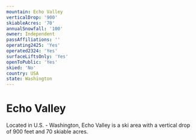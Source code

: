 ```yaml
---
mountain: Echo Valley
verticalDrop: '900'
skiableAcres: '70'
annualSnowfall: '100'
owner: Independent
passAffiliations: ''
operating2425: 'Yes'
operated2324: 'Yes'
surfaceLiftsOnly: 'Yes'
openToPublic: 'Yes'
skied: 'No'
country: USA
state: Washington
---
```


# Echo Valley

Located in U.S. - Washington, Echo Valley is a ski area with a vertical drop of 900 feet and 70 skiable acres.
